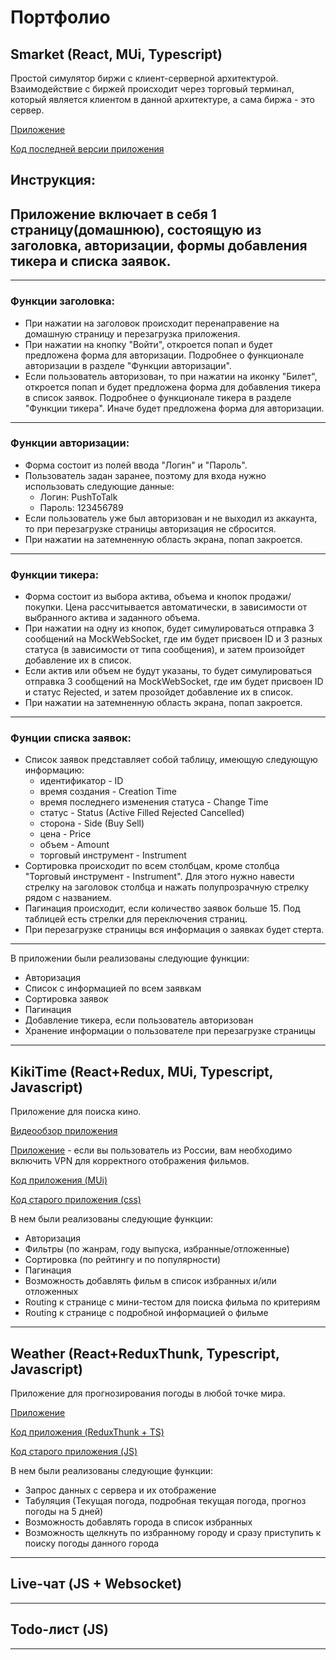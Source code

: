 # **Портфолио** 
 
## Smarket (React, MUi, Typescript)  

Простой симулятор биржи с клиент-серверной архитектурой. Взаимодействие с биржей происходит через торговый терминал, который является клиентом в данной архитектуре, а сама биржа - это сервер.

[Приложение](https://pushtotalkme.github.io/Smarket/) 

[Код последней версии приложения](https://github.com/PushToTalkMe/Smarket/tree/release)

## Инструкция:
## Приложение включает в себя 1 страницу(домашнюю), состоящую из заголовка, авторизации, формы добавления тикера и списка заявок.
--------------------------------------
### Функции заголовка:
  - При нажатии на заголовок происходит перенаправение на домашную страницу и перезагрузка приложения.
  - При нажатии на кнопку "Войти", откроется попап и будет предложена форма для авторизации. Подробнее о функционале авторизации в разделе "Функции авторизации".
  - Если пользователь авторизован, то при нажатии на иконку "Билет", откроется попап и будет предложена форма для добавления тикера в список заявок. Подробнее о функционале тикера в разделе "Функции тикера". Иначе будет предложена форма для авторизации.
--------------------------------------
### Функции авторизации:
  - Форма состоит из полей ввода "Логин" и "Пароль".
  - Пользователь задан заранее, поэтому для входа нужно использовать следующие данные:
    - Логин: PushToTalk
    - Пароль: 123456789
  - Если пользователь уже был авторизован и не выходил из аккаунта, то при перезагрузке страницы авторизация не сбросится.
  - При нажатии на затемненную область экрана, попап закроется.
--------------------------------------
### Функции тикера:
  - Форма состоит из выбора актива, объема и кнопок продажи/покупки. Цена рассчитывается автоматически, в зависимости от выбранного актива и заданного объема.
  - При нажатии на одну из кнопок, будет симулироваться отправка 3 сообщений на MockWebSocket, где им будет присвоен ID и 3 разных статуса (в зависимости от типа сообщения), и затем произойдет добавление их в список.
  - Если актив или объем не будут указаны, то будет симулироваться отправка 3 сообщений на MockWebSocket, где им будет присвоен ID и статус Rejected, и затем прозойдет добавление их в список.
  - При нажатии на затемненную область экрана, попап закроется.
--------------------------------------   
### Фунции списка заявок:
  - Список заявок представляет собой таблицу, имеющую следующую информацию:
    - идентификатор - ID
    - время создания - Creation Time
    - время последнего изменения статуса - Change Time
    - статус - Status (Active Filled Rejected Cancelled)
    - сторона - Side (Buy Sell)
    - цена - Price
    - объем - Amount
    - торговый инструмент - Instrument
  - Сортировка происходит по всем столбцам, кроме столбца "Торговый инструмент - Instrument". Для этого нужно навести стрелку на заголовок столбца и нажать полупрозрачную стрелку рядом с названием.
  - Пагинация происходит, если количество заявок больше 15. Под таблицей есть стрелки для переключения страниц.
  - При перезагрузке страницы вся информация о заявках будет стерта.
--------------------------------------
В приложении были реализованы следующие функции:
  - Авторизация
  - Список с информацией по всем заявкам
  - Сортировка заявок
  - Пагинация
  - Добавление тикера, если пользователь авторизован
  - Хранение информации о пользователе при перезагрузке страницы
--------------------------------------

## KikiTime (React+Redux, MUi, Typescript, Javascript)

Приложение для поиска кино.

[Видеообзор приложения](https://www.youtube.com/watch?v=zSvlezL1NBU)

[Приложение](https://pushtotalkme.github.io/KikiTime/) - если вы пользователь из России, вам необходимо включить VPN для корректного отображения фильмов.

[Код приложения (MUi)](https://github.com/PushToTalkMe/KikiTime/tree/KikiTime_v1.5)

[Код старого приложения (css)](https://github.com/PushToTalkMe/KikiTime/tree/KikiTime_v1.0)

В нем были реализованы следующие функции:
  - Авторизация
  - Фильтры (по жанрам, году выпуска, избранные/отложенные)
  - Сортировка (по рейтингу и по популярности)
  - Пагинация
  - Возможность добавлять фильм в список избранных и/или отложенных
  - Routing к странице с мини-тестом для поиска фильма по критериям
  - Routing к странице с подробной информацией о фильме 

--------------------------------------

## Weather (React+ReduxThunk, Typescript, Javascript)

Приложение для прогнозирования погоды в любой точке мира.

[Приложение](https://pushtotalkme.github.io/Weather/)

[Код приложения (ReduxThunk + TS)](https://github.com/PushToTalkMe/Weather/tree/Weather_v1.3)

[Код старого приложения (JS)](https://github.com/PushToTalkMe/Weather/tree/Weather_v1.0)

В нем были реализованы следующие функции:
  - Запрос данных с сервера и их отображение
  - Табуляция (Текущая погода, подробная текущая погода, прогноз погоды на 5 дней)
  - Возможность добавлять города в список избранных
  - Возможность щелкнуть по избранному городу и сразу приступить к поиску погоды данного города

--------------------------------------

## Live-чат (JS + Websocket)

--------------------------------------

## Todo-лист (JS)

--------------------------------------


